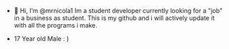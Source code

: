 - 👋 Hi, I’m @mrnicola1
Im a student developer currently looking for a "job" in a business as student. 
This is my github and i will actively update it with all the programs i make. 

- 17 Year old Male : )

<!---
mrnicola1/mrnicola1 is a ✨ special ✨ repository because its `README.md` (this file) appears on your GitHub profile.
You can click the Preview link to take a look at your changes.
--->
